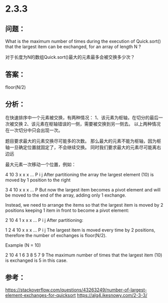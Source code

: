 
# 2.3.3

## 问题：
What is the maximum number of times during the execution of Quick.sort() that the largest item can be exchanged, for an array of length N ?

对于长度为N的数组Quick.sort()最大的元素最多会被交换多少次？

## 答案：
floor(N/2)


## 分析：

在快速排序中一个元素被交换，有两种情况：
1、该元素为枢轴，在切分的最后一次被交换
2、该元素在枢轴错误的一侧，需要被交换到另一侧去。
以上两种情况在一次切分中只会出现一次。

题目要求最大的元素交换尽可能多的次数。
那么最大的元素不能为枢轴，因为枢轴一旦确定位置就固定了，不会继续交换。
同时我们要求最大的元素尽可能离右边远

最大元素一次移动一个位置，例如：

4 10 3 x x x ...
P i  j
After partitioning the array the largest element (10) is moved by 1 position to the right

3 4 10 x x x ...
    P
But now the largest item becomes a pivot element and will be moved to the end of the array, adding only 1 exchange.

Instead, we need to arrange the items so that the largest item is moved by 2 positions keeping 1 item in front to become a pivot element:

2 10 4 1 x x x ...
P i    j
After partitioning:

1 2 4 10 x x x ...
    P i    j
The largest item is moved every time by 2 positions, therefore the number of exchanges is floor(N/2).

Example (N = 10)

2 10 4 1 6 3 8 5 7 9
The maximum number of times that the largest item (10) is exchanged is 5 in this case.

## 参考：
https://stackoverflow.com/questions/43263249/number-of-largest-element-exchanges-for-quicksort
https://alg4.ikesnowy.com/2-3-3/